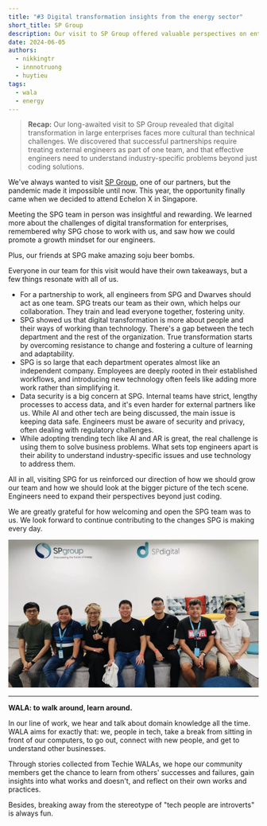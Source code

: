 ```yaml
---
title: "#3 Digital transformation insights from the energy sector"
short_title: SP Group
description: Our visit to SP Group offered valuable perspectives on enterprise digital transformation challenges. We learned that successful transformation depends more on people and organizational culture than technology, while strong partnerships require treating external teams as part of your own.
date: 2024-06-05
authors:
  - nikkingtr
  - innnotruong
  - huytieu
tags:
  - wala
  - energy
---
```


> **Recap:** Our long-awaited visit to SP Group revealed that digital transformation in large enterprises faces more cultural than technical challenges. We discovered that successful partnerships require treating external engineers as part of one team, and that effective engineers need to understand industry-specific problems beyond just coding solutions.

We've always wanted to visit [SP Group](http://spgroup.com.sg/), one of our partners, but the pandemic made it impossible until now. This year, the opportunity finally came when we decided to attend Echelon X in Singapore.

Meeting the SPG team in person was insightful and rewarding. We learned more about the challenges of digital transformation for enterprises, remembered why SPG chose to work with us, and saw how we could promote a growth mindset for our engineers.

Plus, our friends at SPG make amazing soju beer bombs.

Everyone in our team for this visit would have their own takeaways, but a few things resonate with all of us.

- For a partnership to work, all engineers from SPG and Dwarves should act as one team. SPG treats our team as their own, which helps our collaboration. They train and lead everyone together, fostering unity.
- SPG showed us that digital transformation is more about people and their ways of working than technology. There's a gap between the tech department and the rest of the organization. True transformation starts by overcoming resistance to change and fostering a culture of learning and adaptability.
- SPG is so large that each department operates almost like an independent company. Employees are deeply rooted in their established workflows, and introducing new technology often feels like adding more work rather than simplifying it.
- Data security is a big concern at SPG. Internal teams have strict, lengthy processes to access data, and it's even harder for external partners like us. While AI and other tech are being discussed, the main issue is keeping data safe. Engineers must be aware of security and privacy, often dealing with regulatory challenges.
- While adopting trending tech like AI and AR is great, the real challenge is using them to solve business problems. What sets top engineers apart is their ability to understand industry-specific issues and use technology to address them.

All in all, visiting SPG for us reinforced our direction of how we should grow our team and how we should look at the bigger picture of the tech scene. Engineers need to expand their perspectives beyond just coding.

We are greatly grateful for how welcoming and open the SPG team was to us. We look forward to continue contributing to the changes SPG is making every day.

![Dwarves team with SP Group in Singapore](assets/sp-group-wala.webp)

---

**WALA: to walk around, learn around.**

In our line of work, we hear and talk about domain knowledge all the time. WALA aims for exactly that: we, people in tech, take a break from sitting in front of our computers, to go out, connect with new people, and get to understand other businesses.

Through stories collected from Techie WALAs, we hope our community members get the chance to learn from others' successes and failures, gain insights into what works and doesn't, and reflect on their own works and practices.

Besides, breaking away from the stereotype of "tech people are introverts" is always fun.
